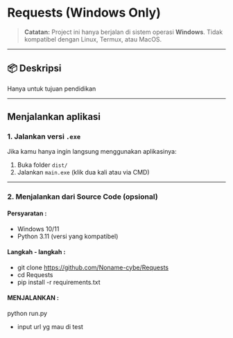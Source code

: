 # Requests  (Windows Only)

> **Catatan:** Project ini hanya berjalan di sistem operasi **Windows**. Tidak kompatibel dengan Linux, Termux, atau MacOS.

---

## 📦 Deskripsi

Hanya untuk tujuan pendidikan 

---

## Menjalankan aplikasi

###  1. Jalankan versi `.exe`

Jika kamu hanya ingin langsung menggunakan aplikasinya:

1. Buka folder `dist/`
2. Jalankan `main.exe` (klik dua kali atau via CMD)

---

###  2. Menjalankan dari Source Code (opsional)

#### Persyaratan :
- Windows 10/11
- Python 3.11 (versi yang kompatibel)

#### Langkah - langkah :

- git clone https://github.com/Noname-cybe/Requests
- cd Requests
- pip install -r requirements.txt


#### MENJALANKAN :

python run.py
- input url yg mau di test 

